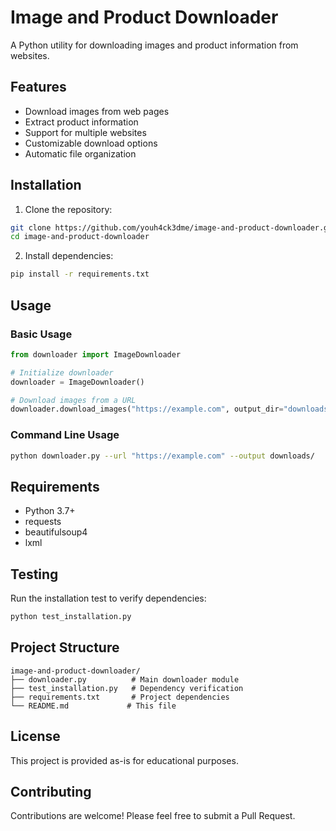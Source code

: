 # Image and Product Downloader

A Python utility for downloading images and product information from websites.

## Features

- Download images from web pages
- Extract product information
- Support for multiple websites
- Customizable download options
- Automatic file organization

## Installation

1. Clone the repository:
```bash
git clone https://github.com/youh4ck3dme/image-and-product-downloader.git
cd image-and-product-downloader
```

2. Install dependencies:
```bash
pip install -r requirements.txt
```

## Usage

### Basic Usage

```python
from downloader import ImageDownloader

# Initialize downloader
downloader = ImageDownloader()

# Download images from a URL
downloader.download_images("https://example.com", output_dir="downloads")
```

### Command Line Usage

```bash
python downloader.py --url "https://example.com" --output downloads/
```

## Requirements

- Python 3.7+
- requests
- beautifulsoup4
- lxml

## Testing

Run the installation test to verify dependencies:

```bash
python test_installation.py
```

## Project Structure

```
image-and-product-downloader/
├── downloader.py          # Main downloader module
├── test_installation.py   # Dependency verification
├── requirements.txt       # Project dependencies
└── README.md             # This file
```

## License

This project is provided as-is for educational purposes.

## Contributing

Contributions are welcome! Please feel free to submit a Pull Request.
